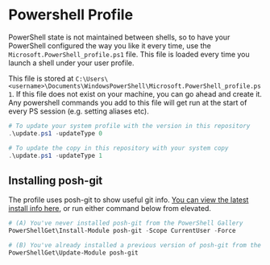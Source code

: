 # Powershell Profile
PowerShell state is not maintained between shells, so to have your PowerShell configured the way you like it every time, use the `Microsoft.PowerShell_profile.ps1` file. This file is loaded every time you launch a shell under your user profile.

This file is stored at `C:\Users\<username>\Documents\WindowsPowerShell\Microsoft.PowerShell_profile.ps1`. If this file does not exist on your machine, you can go ahead and create it. Any powershell commands you add to this file will get run at the start of every PS session (e.g. setting aliases etc).

```powershell
# To update your system profile with the version in this repository
.\update.ps1 -updateType 0

# To update the copy in this repository with your system copy
.\update.ps1 -updateType 1
```

## Installing posh-git
The profile uses posh-git to show useful git info. [You can view the latest install info here](https://github.com/dahlbyk/posh-git#installation), or run either command below from elevated.

```powershell
# (A) You've never installed posh-git from the PowerShell Gallery
PowerShellGet\Install-Module posh-git -Scope CurrentUser -Force

# (B) You've already installed a previous version of posh-git from the PowerShell Gallery
PowerShellGet\Update-Module posh-git
```